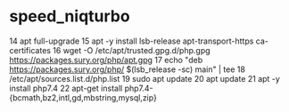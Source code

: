 # speed_niqturbo

   14  apt full-upgrade
   15  apt -y install lsb-release apt-transport-https ca-certificates
   16  wget -O /etc/apt/trusted.gpg.d/php.gpg https://packages.sury.org/php/apt.gpg
   17  echo "deb https://packages.sury.org/php/ $(lsb_release -sc) main" | tee
   18  /etc/apt/sources.list.d/php.list
   19  sudo apt update
   20  apt update
   21  apt -y install php7.4
   22  apt-get install php7.4-{bcmath,bz2,intl,gd,mbstring,mysql,zip}
